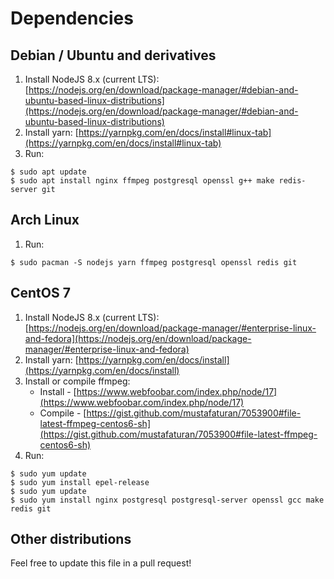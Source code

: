 # Dependencies

## Debian / Ubuntu and derivatives

  1. Install NodeJS 8.x (current LTS):
     [https://nodejs.org/en/download/package-manager/#debian-and-ubuntu-based-linux-distributions](https://nodejs.org/en/download/package-manager/#debian-and-ubuntu-based-linux-distributions)
  2. Install yarn:
     [https://yarnpkg.com/en/docs/install#linux-tab](https://yarnpkg.com/en/docs/install#linux-tab)
  4. Run:

```
$ sudo apt update
$ sudo apt install nginx ffmpeg postgresql openssl g++ make redis-server git
```

## Arch Linux

  1. Run:

```
$ sudo pacman -S nodejs yarn ffmpeg postgresql openssl redis git
```

## CentOS 7

  1. Install NodeJS 8.x (current LTS):
     [https://nodejs.org/en/download/package-manager/#enterprise-linux-and-fedora](https://nodejs.org/en/download/package-manager/#enterprise-linux-and-fedora)
  2. Install yarn:
     [https://yarnpkg.com/en/docs/install](https://yarnpkg.com/en/docs/install)
  3. Install or compile ffmpeg:
     * Install - [https://www.webfoobar.com/index.php/node/17](https://www.webfoobar.com/index.php/node/17)
     * Compile - [https://gist.github.com/mustafaturan/7053900#file-latest-ffmpeg-centos6-sh](https://gist.github.com/mustafaturan/7053900#file-latest-ffmpeg-centos6-sh)
  4. Run:

```
$ sudo yum update
$ sudo yum install epel-release
$ sudo yum update
$ sudo yum install nginx postgresql postgresql-server openssl gcc make redis git
```

## Other distributions

Feel free to update this file in a pull request!


